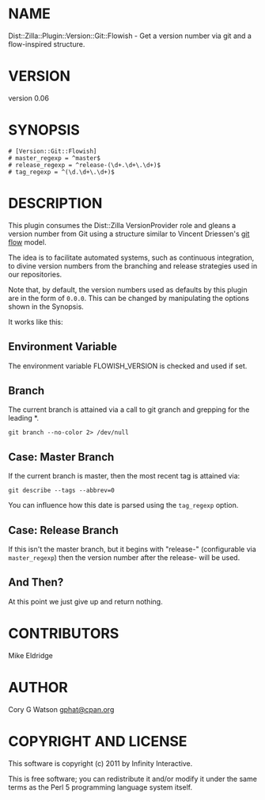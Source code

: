# NAME

Dist::Zilla::Plugin::Version::Git::Flowish - Get a version number via git and a flow-inspired structure.

# VERSION

version 0.06

# SYNOPSIS

    # [Version::Git::Flowish]
    # master_regexp = ^master$
    # release_regexp = ^release-(\d+.\d+\.\d+)$
    # tag_regexp = ^(\d.\d+\.\d+)$

# DESCRIPTION

This plugin consumes the Dist::Zilla VersionProvider role and gleans a version
number from Git using a structure similar to Vincent Driessen's
[git flow](http://nvie.com/posts/a-successful-git-branching-model/) model.

The idea is to facilitate automated systems, such as continuous integration,
to divine version numbers from the branching and release strategies used in
our repositories.

Note that, by default, the version numbers used as defaults by this plugin
are in the form of `0.0.0`.  This can be changed by manipulating the options
shown in the Synopsis.

It works like this:

## Environment Variable

The environment variable FLOWISH_VERSION is checked and used if set.

## Branch

The current branch is attained via a call to git granch and grepping for
the leading *.

    git branch --no-color 2> /dev/null

## Case: Master Branch

If the current branch is master, then the most recent tag is attained
via:

    git describe --tags --abbrev=0

You can influence how this date is parsed using the `tag_regexp` option.

## Case: Release Branch

If this isn't the master branch, but it begins with "release-" (configurable
via `master_regexp`) then the version number after the release- will be used.

## And Then?

At this point we just give up and return nothing.

# CONTRIBUTORS

Mike Eldridge

# AUTHOR

Cory G Watson <gphat@cpan.org>

# COPYRIGHT AND LICENSE

This software is copyright (c) 2011 by Infinity Interactive.

This is free software; you can redistribute it and/or modify it under
the same terms as the Perl 5 programming language system itself.